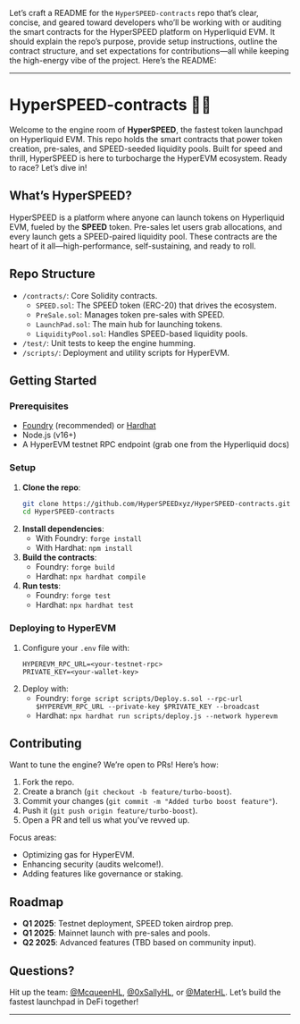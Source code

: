 Let’s craft a README for the `HyperSPEED-contracts` repo that’s clear, concise, and geared toward developers who’ll be working with or auditing the smart contracts for the HyperSPEED platform on Hyperliquid EVM. It should explain the repo’s purpose, provide setup instructions, outline the contract structure, and set expectations for contributions—all while keeping the high-energy vibe of the project. Here’s the README:

---

# HyperSPEED-contracts 🚗💨

Welcome to the engine room of **HyperSPEED**, the fastest token launchpad on Hyperliquid EVM. This repo holds the smart contracts that power token creation, pre-sales, and SPEED-seeded liquidity pools. Built for speed and thrill, HyperSPEED is here to turbocharge the HyperEVM ecosystem. Ready to race? Let’s dive in!

## What’s HyperSPEED?
HyperSPEED is a platform where anyone can launch tokens on Hyperliquid EVM, fueled by the **SPEED** token. Pre-sales let users grab allocations, and every launch gets a SPEED-paired liquidity pool. These contracts are the heart of it all—high-performance, self-sustaining, and ready to roll.

## Repo Structure
- `/contracts/`: Core Solidity contracts.
  - `SPEED.sol`: The SPEED token (ERC-20) that drives the ecosystem.
  - `PreSale.sol`: Manages token pre-sales with SPEED.
  - `LaunchPad.sol`: The main hub for launching tokens.
  - `LiquidityPool.sol`: Handles SPEED-based liquidity pools.
- `/test/`: Unit tests to keep the engine humming.
- `/scripts/`: Deployment and utility scripts for HyperEVM.

## Getting Started
### Prerequisites
- [Foundry](https://github.com/foundry-rs/foundry) (recommended) or [Hardhat](https://hardhat.org/)
- Node.js (v16+)
- A HyperEVM testnet RPC endpoint (grab one from the Hyperliquid docs)

### Setup
1. **Clone the repo**:
   ```bash
   git clone https://github.com/HyperSPEEDxyz/HyperSPEED-contracts.git
   cd HyperSPEED-contracts
   ```
2. **Install dependencies**:
   - With Foundry: `forge install`
   - With Hardhat: `npm install`
3. **Build the contracts**:
   - Foundry: `forge build`
   - Hardhat: `npx hardhat compile`
4. **Run tests**:
   - Foundry: `forge test`
   - Hardhat: `npx hardhat test`

### Deploying to HyperEVM
1. Configure your `.env` file with:
   ```env
   HYPEREVM_RPC_URL=<your-testnet-rpc>
   PRIVATE_KEY=<your-wallet-key>
   ```
2. Deploy with:
   - Foundry: `forge script scripts/Deploy.s.sol --rpc-url $HYPEREVM_RPC_URL --private-key $PRIVATE_KEY --broadcast`
   - Hardhat: `npx hardhat run scripts/deploy.js --network hyperevm`

## Contributing
Want to tune the engine? We’re open to PRs! Here’s how:
1. Fork the repo.
2. Create a branch (`git checkout -b feature/turbo-boost`).
3. Commit your changes (`git commit -m "Added turbo boost feature"`).
4. Push it (`git push origin feature/turbo-boost`).
5. Open a PR and tell us what you’ve revved up.

Focus areas:
- Optimizing gas for HyperEVM.
- Enhancing security (audits welcome!).
- Adding features like governance or staking.

## Roadmap
- **Q1 2025**: Testnet deployment, SPEED token airdrop prep.
- **Q1 2025**: Mainnet launch with pre-sales and pools.
- **Q2 2025**: Advanced features (TBD based on community input).

## Questions?
Hit up the team: [@McqueenHL](https://twitter.com/mcqueenhl), [@0xSallyHL](https://twitter.com/0xSallyHL), or [@MaterHL](https://twitter.com/MaterHL). Let’s build the fastest launchpad in DeFi together!

---

